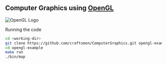 ## Computer Graphics using [OpenGL]()

![OpenGL Logo](https://www.opengl.org/img/opengl_logo.png)

Running the code

```bash
cd <working-dir>
git clone https://github.com/craftsmon/ComputerGraphics.git opengl-example
cd opengl-example
make run
./bin/map
```

